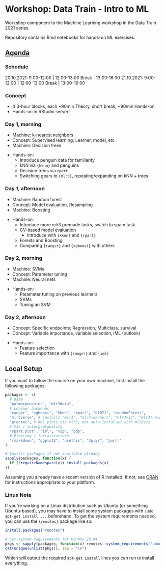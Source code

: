 # Workshop: Data Train - Intro to ML

<!-- badges: start -->
<!-- badges: end -->

Workshop component to the Machine Learning workshop in the Data Train
2021 series.

Repository contains Rmd notebooks for hands-on ML exercises.

## [Agenda](https://github.com/bips-hb/lehre_datatrain)

### Schedule

20.10.2021: 9:00-12:00 | 12:00-13:00 Break | 13:00-16:00
21.10.2021: 9:00-12:00 | 12:00-13:00 Break | 13:00-16:00

### Concept

* 4 3-hour blocks, each ~90min Theory, short break, ~90min Hands-on
* Hands-on in RStudio server! 

### Day 1, morning

* Machine: k-nearest neighbors
* Concept: Supervised learning; Learner, model, etc.
* Machine: Decision trees

- Hands-on:
  - Introduce penguin data for familiarity
  - kNN via `{kknn}` and penguins
  - Decision trees via `rpart`
  - Switching gears to `{mlr3}`, repeating/expanding on kNN + trees

### Day 1, afternoon

* Machine: Random forest
* Concept: Model evaluation, Resampling
* Machine: Boosting

- Hands-on:
  - Introduce more mlr3 premade tasks, switch to spam task
  - CV-based model evaluation
    - Introduce with `{kknn}` and `{rpart}`
  - Forests and Boosting
  - Comparing `{ranger}` and `{xgboost}` with others

### Day 2, morning

* Machine: SVMs 
* Concept: Parameter tuning
* Machine: Neural nets

- Hands-on:
  - Parameter tuning on previous learners
  - SVMs
  - Tuning an SVM

### Day 2, afternoon
* Concept: Specific endpoints; Regression, Multiclass, survival
* Concept: Variable importance, variable selection, IML (outlook)

- Hands-on:
  - Feature selection
  - Feature importance with `{ranger}` and `{iml}`

## Local Setup

If you want to follow the course on your own machine, first install the following packages:

```r
packages <- c(
  # Data
  "palmerpenguins", "mlr3data",
  # Learner backends
  "ranger", "xgboost", "kknn", "rpart", "e1071", "randomForest",
  "mlr3verse", # installs "mlr3", "mlr3learners", "mlr3viz", "mlr3tuning" ...
  "precrec", # ROC plots via mlr3, not auto-installed with mlr3viz
  # Viz / interpretability
  "rpart.plot", "iml", "vip", "pdp",
  # Plotting / infrastructure
  "rmarkdown", "ggplot2", "usethis", "dplyr", "purrr"
)

# Install packages if not available already
sapply(packages, function(x) {
  if (!requireNamespace(x)) install.packages(x)
})
```

Assuming you already have a recent version of R installed. If not, see [CRAN](https://cran.r-project.org/)
for instructions appropriate to your platform.

### Linux Note

If you're working on a Linux distribution such as Ubuntu (or something Ubuntu-based),
you may have to install some system packages with `sudo apt-get install ...` beforehand.
To get the system requirements needed, you can use the `{remotes}` package like so:

```r
install.packages("remotes")

# Get system requirements for Ubuntu 20.04
pkgs <- sapply(packages, function(x) remotes::system_requirements("ubuntu-20.04", package = x))
cat(unique(unlist(pkgs)), sep = "\n")
```

Which will output the required `apt-get install` lines you can run to install everything.
